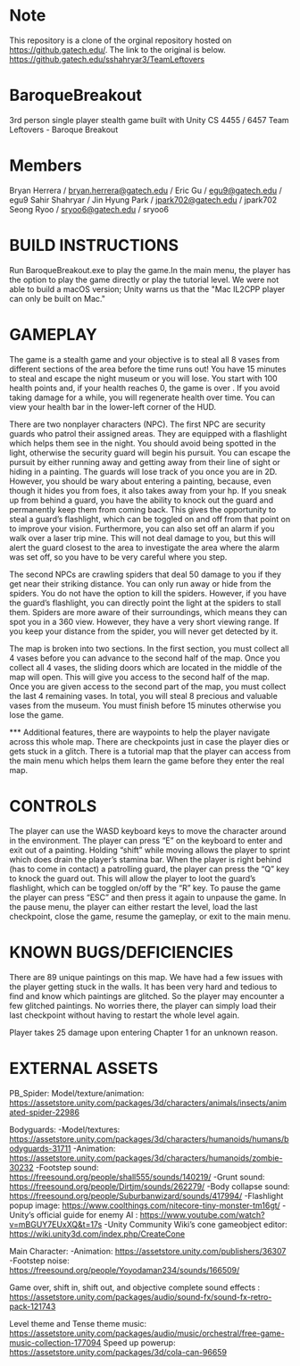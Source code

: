 # Note
This repository is a clone of the orginal repository hosted on https://github.gatech.edu/. The link to the original is below.
https://github.gatech.edu/sshahryar3/TeamLeftovers

# BaroqueBreakout
3rd person single player stealth game built with Unity
CS 4455 / 6457
Team Leftovers - Baroque Breakout

# Members
Bryan Herrera / bryan.herrera@gatech.edu / 
Eric Gu / egu9@gatech.edu / egu9
Sahir Shahryar / 
Jin Hyung Park / jpark702@gatech.edu / jpark702
Seong Ryoo / sryoo6@gatech.edu / sryoo6


# BUILD INSTRUCTIONS
Run BaroqueBreakout.exe to play the game.In the main menu, the player has the option to play the game directly or play the tutorial level. We were not able to build a macOS version; Unity warns us that the "Mac IL2CPP player can only be built on Mac."


# GAMEPLAY
The game is a stealth game and your objective is to steal all 8 vases from different sections of the area before the time runs out! You have 15 minutes to steal and escape the night museum or you will lose. You start with 100 health points and, if your health reaches 0, the game is over . If you avoid  taking damage for a while, you will regenerate health over time. You can view your health bar in the lower-left corner of the HUD.


There are two nonplayer characters (NPC). The first NPC are security guards who patrol their assigned areas. They are equipped with a flashlight which helps them see in the night. You should avoid being spotted in the light, otherwise the security guard will begin his pursuit. You can escape the pursuit by either running away and getting away from their line of sight or hiding in a painting. The guards will lose track of you once you are in 2D.  However, you should be wary about entering a painting, because, even though it hides you from foes, it also takes away from your hp. If you sneak up from behind a guard, you have the ability to knock out the guard and permanently keep them from coming back. This gives the opportunity to steal a guard’s flashlight, which can be toggled on and off from that point on to improve your vision. Furthermore, you can also set off an alarm if you walk over a laser trip mine. This will not deal damage to you, but this will alert the guard closest to the area to investigate the area where the alarm was set off, so you have to be very careful where you step.


The second NPCs are crawling spiders that deal 50 damage to you if they get near their striking distance. You can only run away or hide from the spiders. You do not have the option to kill the spiders. However, if you have the guard’s flashlight, you can directly point the light at the spiders to stall them. Spiders are more aware of their surroundings, which means they can spot you in a 360 view. However, they have a very short viewing range. If you keep your distance from the spider, you will never get detected by it.
 
The map is broken into two sections. In the first section, you must collect all 4 vases before you can advance to the second half of the map. Once you collect all 4 vases, the sliding doors which are located in the middle of the map will open. This will give you access to the second half of the map. Once you are given access to the second part of the map, you must collect the last 4 remaining vases. In total, you will steal 8 precious and valuable vases from the museum. You must finish before 15 minutes otherwise you lose the game.


*** Additional features, there are waypoints to help the player navigate across this whole map. There are checkpoints just in case the player dies or gets stuck in a glitch. There is a tutorial map that the player can access from the main menu which helps them learn the game before they enter the real map.


# CONTROLS
The player can use the WASD keyboard keys to move the character around in the environment. The player can press “E” on the keyboard to enter and exit out of a painting. Holding “shift” while moving allows the player to sprint which does drain the player’s stamina bar.  When the player is right behind (has to come in contact) a patrolling guard, the player can press the “Q” key to knock the guard out. This will allow the player to loot the guard’s flashlight, which can be toggled on/off by the “R” key. To pause the game the player can press “ESC” and then press it again to unpause the game. In the pause menu, the player can either restart the level, load the last checkpoint, close the game, resume the gameplay, or exit to the main menu.


# KNOWN BUGS/DEFICIENCIES
There are 89 unique paintings on this map. We have had a few issues with the player getting stuck in the walls. It has been very hard and tedious to find and know which paintings are glitched. So the player may encounter a few glitched paintings. No worries there, the player can simply load their last checkpoint without having to restart the whole level again.


Player takes 25 damage upon entering Chapter 1 for an unknown reason.


# EXTERNAL ASSETS
PB_Spider: Model/texture/animation: https://assetstore.unity.com/packages/3d/characters/animals/insects/animated-spider-22986


Bodyguards: 
-Model/textures: https://assetstore.unity.com/packages/3d/characters/humanoids/humans/bodyguards-31711
-Animation: https://assetstore.unity.com/packages/3d/characters/humanoids/zombie-30232
-Footstep sound: https://freesound.org/people/shall555/sounds/140219/
-Grunt sound: https://freesound.org/people/Dirtjm/sounds/262279/
-Body collapse sound: https://freesound.org/people/Suburbanwizard/sounds/417994/
-Flashlight popup image: https://www.coolthings.com/nitecore-tiny-monster-tm16gt/
-Unity’s official guide for enemy AI : https://www.youtube.com/watch?v=mBGUY7EUxXQ&t=17s 
-Unity Community Wiki’s cone gameobject editor: https://wiki.unity3d.com/index.php/CreateCone


Main Character:
-Animation: https://assetstore.unity.com/publishers/36307
-Footstep noise: https://freesound.org/people/Yoyodaman234/sounds/166509/


Game over, shift in, shift out, and objective complete sound effects : https://assetstore.unity.com/packages/audio/sound-fx/sound-fx-retro-pack-121743


Level theme and Tense theme music: https://assetstore.unity.com/packages/audio/music/orchestral/free-game-music-collection-177094
Speed up powerup: https://assetstore.unity.com/packages/3d/cola-can-96659
